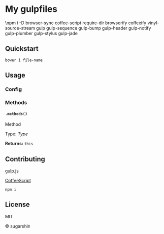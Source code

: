 # My gulpfiles

\npm i -D browser-sync coffee-script require-dir browserify coffeeify vinyl-source-stream gulp gulp-sequence gulp-bump gulp-header gulp-notify gulp-plumber gulp-stylus gulp-jade

## Quickstart

```shell
bower i file-name
```

## Usage

### Config

### Methods

#### `.methods()`

Method

Type: *Type*

**Returns:** `this`

## Contributing

[gulp.js](//gulpjs.com/)

[CoffeeScript](//coffeescript.org/)

```shell
npm i
```

## License

MIT

© sugarshin
